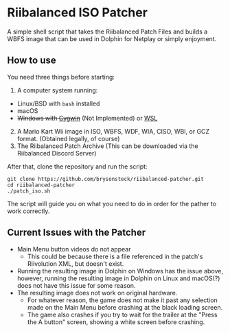 # Riibalanced ISO Patcher

A simple shell script that takes the Riibalanced Patch Files and builds a WBFS image that can be used in Dolphin for Netplay or simply enjoyment.

## How to use

You need three things before starting:

1. A computer system running:
  * Linux/BSD with `bash` installed
  * macOS
  * ~~Windows with [Cygwin](https://www.cygwin.com/)~~ (Not Implemented) or [WSL](https://docs.microsoft.com/en-us/windows/wsl/install)
2. A Mario Kart Wii image in ISO, WBFS, WDF, WIA, CISO, WBI, or GCZ format. (Obtained legally, of course)
3. The Riibalanced Patch Archive (This can be downloaded via the Riibalanced Discord Server)

After that, clone the repository and run the script:
```
git clone https://github.com/brysonsteck/riibalanced-patcher.git
cd riibalanced-patcher
./patch_iso.sh
```
The script will guide you on what you need to do in order for the pather to work correctly.

## Current Issues with the Patcher

* Main Menu button videos do not appear
  * This could be because there is a file referenced in the patch's Riivolution XML, but doesn't exist.
* Running the resulting image in Dolphin on Windows has the issue above, however, running the resulting image in Dolphin on Linux and macOS(?) does not have this issue for some reason.
* The resulting image does not work on original hardware.
  * For whatever reason, the game does not make it past any selection made on the Main Menu before crashing at the black loading screen.
  * The game also crashes if you try to wait for the trailer at the "Press the A button" screen, showing a white screen before crashing. 
